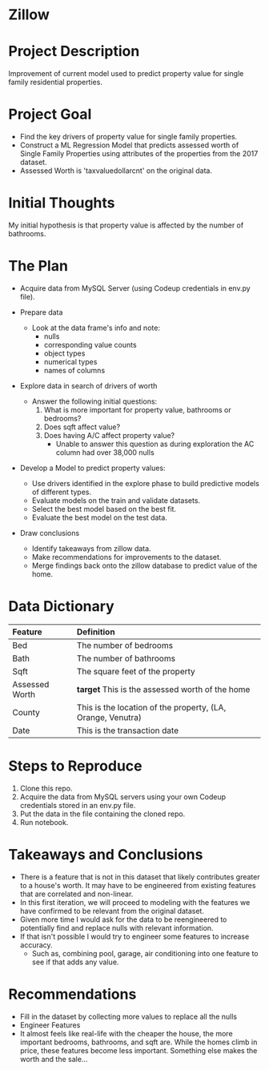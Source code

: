 # Zillow
# Project Description
 
Improvement of current model used to predict property value for single family residential properties.
 
# Project Goal
 
* Find the key drivers of property value for single family properties.
* Construct a ML Regression Model that predicts assessed worth of Single Family Properties using attributes of the properties from the 2017 dataset.
* Assessed Worth is 'taxvaluedollarcnt' on the original data.
 
# Initial Thoughts
 
My initial hypothesis is that property value is affected by the number of bathrooms.
 
# The Plan
 
* Acquire data from MySQL Server (using Codeup credentials in env.py file).
 
* Prepare data
   * Look at the data frame's info and note:
		* nulls
		* corresponding value counts
		* object types
		* numerical types
		* names of columns
 
* Explore data in search of drivers of worth
   * Answer the following initial questions:
       1. What is more important for property value, bathrooms or bedrooms?
       2. Does sqft affect value?
       3. Does having A/C affect property value?
           * Unable to answer this question as during exploration the AC column had over 38,000 nulls
       
* Develop a Model to predict property values:
    * Use drivers identified in the explore phase to build predictive models of different types.
    * Evaluate models on the train and validate datasets.
    * Select the best model based on the best fit.
    * Evaluate the best model on the test data.

* Draw conclusions
	* Identify takeaways from zillow data.	 
	* Make recommendations for improvements to the dataset.
    * Merge findings back onto the zillow database to predict value of the home.

# Data Dictionary

| Feature | Definition |
|:--------|:-----------|
|Bed| The number of bedrooms|
|Bath| The number of bathrooms|
|Sqft| The square feet of the property|
|Assessed Worth| **target** This is the assessed worth of the home|
|County| This is the location of the property, (LA, Orange, Venutra)|
|Date| This is the transaction date|

# Steps to Reproduce
1) Clone this repo.
2) Acquire the data from MySQL servers using your own Codeup credentials stored in an env.py file.
3) Put the data in the file containing the cloned repo.
4) Run notebook.
 
# Takeaways and Conclusions
* There is a feature that is not in this dataset that likely contributes greater to a house's worth. It may have to be engineered from existing features that are correlated and non-linear.
* In this first iteration, we will proceed to modeling with the features we have confirmed to be relevant from the original dataset.
* Given more time I would ask for the data to be reengineered to potentially find and replace nulls with relevant information.
* If that isn't possible I would try to engineer some features to increase accuracy.
    * Such as, combining pool, garage, air conditioning into one feature to see if that adds any value.

# Recommendations
* Fill in the dataset by collecting more values to replace all the nulls
* Engineer Features
* It almost feels like real-life with the cheaper the house, the more important bedrooms, bathrooms, and sqft are. While the homes climb in price, these features become less important. Something else makes the worth and the sale...